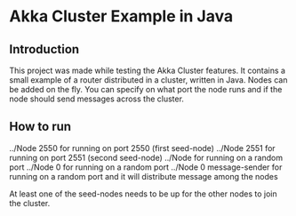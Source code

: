 Akka Cluster Example in Java
=========================

## Introduction
This project was made while testing the Akka Cluster features.
It contains a small example of a router distributed in a cluster, written in Java.
Nodes can be added on the fly. 
You can specify on what port the node runs and if the node should send messages across the cluster.

## How to run
../Node 2550                for running on port 2550 (first seed-node)
../Node 2551                for running on port 2551 (second seed-node)
../Node                     for running on a random port
../Node 0                   for running on a random port
../Node 0 message-sender    for running on a random port and it will distribute message among the nodes

At least one of the seed-nodes needs to be up for the other nodes to join the cluster.
